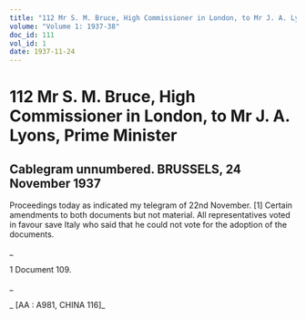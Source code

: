 ```yaml
---
title: "112 Mr S. M. Bruce, High Commissioner in London, to Mr J. A. Lyons, Prime Minister"
volume: "Volume 1: 1937-38"
doc_id: 111
vol_id: 1
date: 1937-11-24
---
```


# 112 Mr S. M. Bruce, High Commissioner in London, to Mr J. A. Lyons, Prime Minister

## Cablegram unnumbered. BRUSSELS, 24 November 1937

Proceedings today as indicated my telegram of 22nd November. [1] Certain amendments to both documents but not material. All representatives voted in favour save Italy who said that he could not vote for the adoption of the documents.

_

1 Document 109.

_

_ [AA : A981, CHINA 116]_
